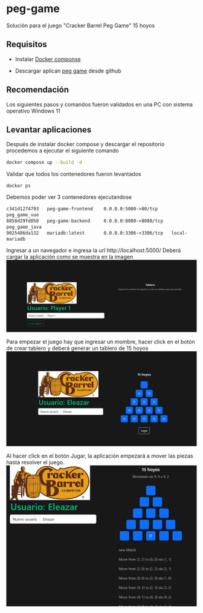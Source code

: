 # peg-game
Solución para el juego "Cracker Barrel Peg Game" 15 hoyos


## Requisitos


- Instalar [Docker componse](https://docs.docker.com/compose/install/)


- Descargar aplican [peg game](https://github.com/eleazarchiuh/peg-game.git) desde github


## Recomendación
Los siguientes pasos y comandos fueron validados en una PC con sistema operativo Windows 11


## Levantar aplicaciones
Después de instalar docker compose y descargar el repositorio procedemos a ejecutar el siguiente comando


```sh
docker compose up --build -d
```


Validar que todos los contenedores fueron levantados
```
docker ps
```
Debemos poder ver 3 contenedores ejecutandose
```
c341d1274793   peg-game-frontend    0.0.0.0:5000->80/tcp     peg_game_vue
8858d29fd858   peg-game-backend     0.0.0.0:8080->8080/tcp   peg_game_java
9025486da132   mariadb:latest       0.0.0.0:3306->3306/tcp   local-mariadb
```


Ingresar a un navegador e ingresa la url http://localhost:5000/
Deberá cargar la aplicación como se muestra en la imagen
![Peg Game](index.jpg)


Para empezar el juego hay que ingresar un mombre, hacer click en el botón de crear tablero y deberá generar un tablero de 15 hoyos
![Board](board.jpg)


Al hacer click en el botón Jugar, la aplicación empezará a mover las piezas hasta resolver el juego.
![Playing](play.jpg)

